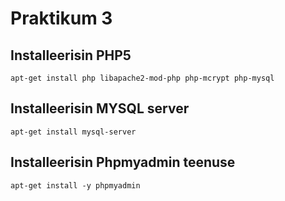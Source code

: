# Praktikum 3
## Installeerisin PHP5
```apt-get install php libapache2-mod-php php-mcrypt php-mysql```
## Installeerisin MYSQL server
```apt-get install mysql-server```
## Installeerisin Phpmyadmin teenuse
```apt-get install -y phpmyadmin```
